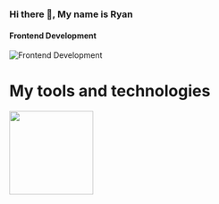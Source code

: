 ### Hi there 👋, My name is Ryan
#### Frontend Development
![Frontend Development](https://arturssmirnovs.github.io/github-profile-readme-generator/images/banner.png)

<h1> My tools and technologies </h1>
<img src = "https://upload.wikimedia.org/wikipedia/commons/e/e2/Atom_1.0_icon.png" width = "150px">
